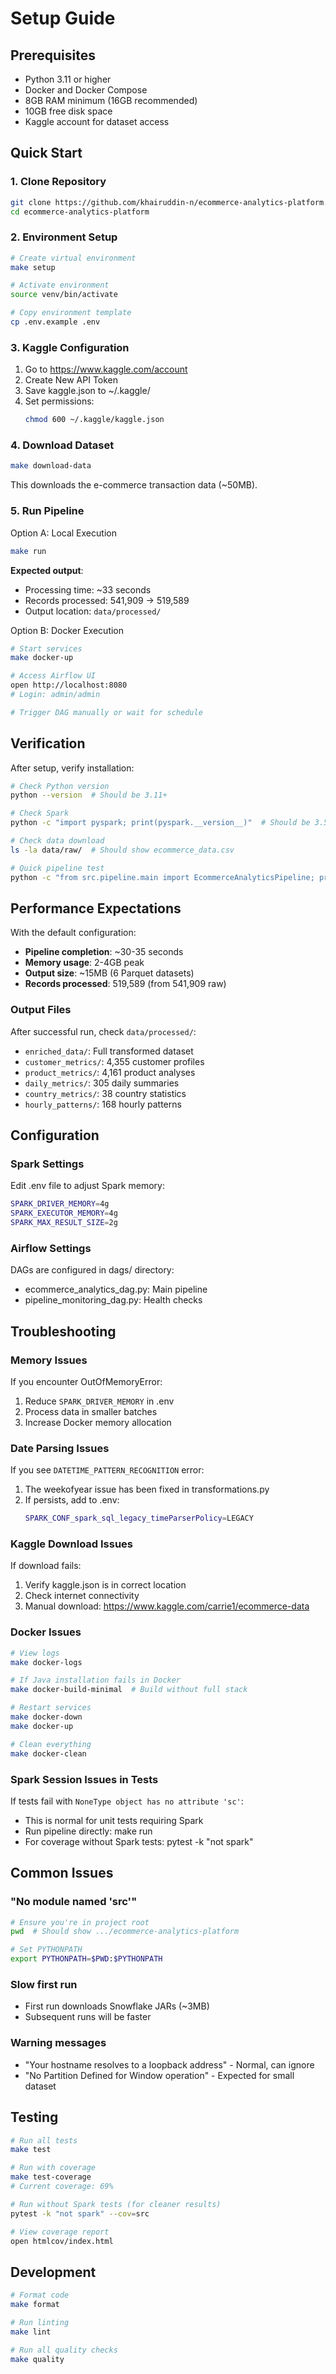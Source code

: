 # Setup Guide

## Prerequisites

- Python 3.11 or higher
- Docker and Docker Compose
- 8GB RAM minimum (16GB recommended)
- 10GB free disk space
- Kaggle account for dataset access

## Quick Start

### 1. Clone Repository

```bash
git clone https://github.com/khairuddin-n/ecommerce-analytics-platform.git
cd ecommerce-analytics-platform  
```    

### 2. Environment Setup  
```bash  
# Create virtual environment
make setup

# Activate environment
source venv/bin/activate

# Copy environment template
cp .env.example .env
```  

### 3. Kaggle Configuration  
1. Go to https://www.kaggle.com/account  
2. Create New API Token  
3. Save kaggle.json to ~/.kaggle/  
4. Set permissions:  
   ```bash  
   chmod 600 ~/.kaggle/kaggle.json
   ```  

### 4. Download Dataset  
```bash  
make download-data
```
This downloads the e-commerce transaction data (~50MB).  

### 5. Run Pipeline  
Option A: Local Execution  
``` bash 
make run
```  
**Expected output**:
- Processing time: ~33 seconds
- Records processed: 541,909 → 519,589
- Output location: `data/processed/`

Option B: Docker Execution  
```bash  
# Start services
make docker-up

# Access Airflow UI
open http://localhost:8080
# Login: admin/admin

# Trigger DAG manually or wait for schedule
```  

## Verification

After setup, verify installation:
```bash
# Check Python version
python --version  # Should be 3.11+

# Check Spark
python -c "import pyspark; print(pyspark.__version__)"  # Should be 3.5.0

# Check data download
ls -la data/raw/  # Should show ecommerce_data.csv

# Quick pipeline test
python -c "from src.pipeline.main import EcommerceAnalyticsPipeline; print('✅ Import successful')"  
```
## Performance Expectations

With the default configuration:
- **Pipeline completion**: ~30-35 seconds
- **Memory usage**: 2-4GB peak
- **Output size**: ~15MB (6 Parquet datasets)
- **Records processed**: 519,589 (from 541,909 raw)

### Output Files
After successful run, check `data/processed/`:
- `enriched_data/`: Full transformed dataset
- `customer_metrics/`: 4,355 customer profiles
- `product_metrics/`: 4,161 product analyses
- `daily_metrics/`: 305 daily summaries
- `country_metrics/`: 38 country statistics
- `hourly_patterns/`: 168 hourly patterns  

## Configuration   

### Spark Settings
Edit .env file to adjust Spark memory:    
```bash 
SPARK_DRIVER_MEMORY=4g
SPARK_EXECUTOR_MEMORY=4g
SPARK_MAX_RESULT_SIZE=2g
```  

### Airflow Settings  
DAGs are configured in dags/ directory:
- ecommerce_analytics_dag.py: Main pipeline
- pipeline_monitoring_dag.py: Health checks    

## Troubleshooting

### Memory Issues
If you encounter OutOfMemoryError:
1. Reduce `SPARK_DRIVER_MEMORY` in .env
2. Process data in smaller batches
3. Increase Docker memory allocation

### Date Parsing Issues
If you see `DATETIME_PATTERN_RECOGNITION` error:
1. The weekofyear issue has been fixed in transformations.py
2. If persists, add to .env:
   ```bash
   SPARK_CONF_spark_sql_legacy_timeParserPolicy=LEGACY
   ```

### Kaggle Download Issues  
If download fails:
1. Verify kaggle.json is in correct location
2. Check internet connectivity
3. Manual download: https://www.kaggle.com/carrie1/ecommerce-data  

### Docker Issues  
```bash  
# View logs
make docker-logs

# If Java installation fails in Docker
make docker-build-minimal  # Build without full stack

# Restart services
make docker-down
make docker-up

# Clean everything
make docker-clean
```   

### Spark Session Issues in Tests  
If tests fail with `NoneType object has no attribute 'sc'`:
- This is normal for unit tests requiring Spark
- Run pipeline directly: make run
- For coverage without Spark tests: pytest -k "not spark"  

## Common Issues

### "No module named 'src'"
```bash
# Ensure you're in project root
pwd  # Should show .../ecommerce-analytics-platform

# Set PYTHONPATH
export PYTHONPATH=$PWD:$PYTHONPATH
```  

### Slow first run  
- First run downloads Snowflake JARs (~3MB)
- Subsequent runs will be faster  

### Warning messages  
- "Your hostname resolves to a loopback address" - Normal, can ignore
- "No Partition Defined for Window operation" - Expected for small dataset  

## Testing
```bash
# Run all tests
make test

# Run with coverage
make test-coverage
# Current coverage: 69%

# Run without Spark tests (for cleaner results)
pytest -k "not spark" --cov=src

# View coverage report
open htmlcov/index.html
```  

## Development  
```bash  
# Format code
make format

# Run linting
make lint

# Run all quality checks
make quality
```
